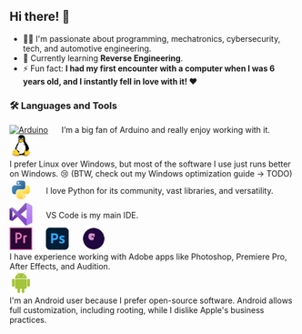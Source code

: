 ## Hi there! 👋  

- 👨‍🎓 I'm passionate about programming, mechatronics, cybersecurity, tech, and automotive engineering.  
- 🌱 Currently learning **Reverse Engineering**.  
- ⚡ Fun fact: **I had my first encounter with a computer when I was 6 years old, and I instantly fell in love with it! ❤️**  

### 🛠️ Languages and Tools  

<p align="left">  

<a href="https://www.arduino.cc/" target="_blank" rel="noreferrer" style="display: inline-block; vertical-align: middle; margin-right: 20px;">
  <img src="https://cdn.worldvectorlogo.com/logos/arduino-1.svg" alt="Arduino" width="40" height="40"/>
</a>
<span style="vertical-align: middle; display: inline-block;">I’m a big fan of Arduino and really enjoy working with it.</span><br>  

<a href="https://www.linux.org/" target="_blank" rel="noreferrer" style="display: inline-block; vertical-align: middle; margin-right: 20px;">
  <img src="https://raw.githubusercontent.com/devicons/devicon/master/icons/linux/linux-original.svg" alt="Linux" width="40" height="40"/>
</a>
<span style="vertical-align: middle; display: inline-block;">I prefer Linux over Windows, but most of the software I use just runs better on Windows. 😢 (BTW, check out my Windows optimization guide -> TODO)</span><br>  

<a href="https://www.python.org" target="_blank" rel="noreferrer" style="display: inline-block; vertical-align: middle; margin-right: 20px;">
  <img src="https://raw.githubusercontent.com/devicons/devicon/master/icons/python/python-original.svg" alt="Python" width="40" height="40"/>
</a>
<span style="vertical-align: middle; display: inline-block;">I love Python for its community, vast libraries, and versatility.</span><br>  

<a href="https://visualstudio.microsoft.com/" target="_blank" rel="noreferrer" style="display: inline-block; vertical-align: middle; margin-right: 20px;">
  <img src="https://raw.githubusercontent.com/devicons/devicon/refs/heads/master/icons/visualstudio/visualstudio-original.svg" alt="Visual Studio" width="40" height="40"/>
</a>
<span style="vertical-align: middle; display: inline-block;">VS Code is my main IDE.</span><br>  

<a href="https://www.adobe.com/" target="_blank" rel="noreferrer" style="display: inline-block; vertical-align: middle; margin-right: 20px;">
  <img src="https://raw.githubusercontent.com/devicons/devicon/refs/heads/master/icons/premierepro/premierepro-original.svg" alt="Premiere Pro" width="40" height="40"/>
</a>
<a href="https://www.adobe.com/" target="_blank" rel="noreferrer" style="display: inline-block; vertical-align: middle; margin-right: 20px;">
  <img src="https://raw.githubusercontent.com/devicons/devicon/refs/heads/master/icons/photoshop/photoshop-original.svg" alt="Photoshop" width="40" height="40"/>
</a>
<a href="https://www.adobe.com/" target="_blank" rel="noreferrer" style="display: inline-block; vertical-align: middle; margin-right: 20px;">
  <img src="https://raw.githubusercontent.com/devicons/devicon/refs/heads/master/icons/aftereffects/aftereffects-original.svg" alt="After Effects" width="40" height="40"/>
</a>
<span style="vertical-align: middle; display: inline-block;">I have experience working with Adobe apps like Photoshop, Premiere Pro, After Effects, and Audition.</span><br>  

<a href="https://www.android.com/" target="_blank" rel="noreferrer" style="display: inline-block; vertical-align: middle; margin-right: 20px;">
  <img src="https://raw.githubusercontent.com/devicons/devicon/refs/heads/master/icons/android/android-plain.svg" alt="Android" width="40" height="40"/>
</a>
<span style="vertical-align: middle; display: inline-block;">I'm an Android user because I prefer open-source software. Android allows full customization, including rooting, while I dislike Apple's business practices.</span><br>  

</p>
